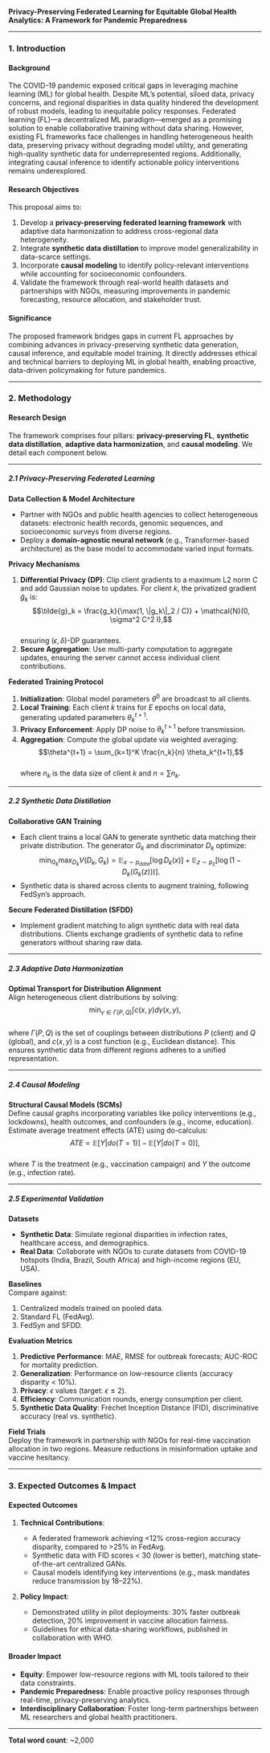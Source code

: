 **Privacy-Preserving Federated Learning for Equitable Global Health Analytics: A Framework for Pandemic Preparedness**  

---

### 1. Introduction  

#### Background  
The COVID-19 pandemic exposed critical gaps in leveraging machine learning (ML) for global health. Despite ML’s potential, siloed data, privacy concerns, and regional disparities in data quality hindered the development of robust models, leading to inequitable policy responses. Federated learning (FL)—a decentralized ML paradigm—emerged as a promising solution to enable collaborative training without data sharing. However, existing FL frameworks face challenges in handling heterogeneous health data, preserving privacy without degrading model utility, and generating high-quality synthetic data for underrepresented regions. Additionally, integrating causal inference to identify actionable policy interventions remains underexplored.  

#### Research Objectives  
This proposal aims to:  
1. Develop a **privacy-preserving federated learning framework** with adaptive data harmonization to address cross-regional data heterogeneity.  
2. Integrate **synthetic data distillation** to improve model generalizability in data-scarce settings.  
3. Incorporate **causal modeling** to identify policy-relevant interventions while accounting for socioeconomic confounders.  
4. Validate the framework through real-world health datasets and partnerships with NGOs, measuring improvements in pandemic forecasting, resource allocation, and stakeholder trust.  

#### Significance  
The proposed framework bridges gaps in current FL approaches by combining advances in privacy-preserving synthetic data generation, causal inference, and equitable model training. It directly addresses ethical and technical barriers to deploying ML in global health, enabling proactive, data-driven policymaking for future pandemics.  

---

### 2. Methodology  

#### Research Design  
The framework comprises four pillars: **privacy-preserving FL**, **synthetic data distillation**, **adaptive data harmonization**, and **causal modeling**. We detail each component below.  

---

##### 2.1 Privacy-Preserving Federated Learning  

**Data Collection & Model Architecture**  
- Partner with NGOs and public health agencies to collect heterogeneous datasets: electronic health records, genomic sequences, and socioeconomic surveys from diverse regions.  
- Deploy a **domain-agnostic neural network** (e.g., Transformer-based architecture) as the base model to accommodate varied input formats.  

**Privacy Mechanisms**  
1. **Differential Privacy (DP)**: Clip client gradients to a maximum L2 norm $C$ and add Gaussian noise to updates. For client $k$, the privatized gradient $\tilde{g}_k$ is:  
   $$\tilde{g}_k = \frac{g_k}{\max(1, \|g_k\|_2 / C)} + \mathcal{N}(0, \sigma^2 C^2 I),$$  
   ensuring $(\epsilon, \delta)$-DP guarantees.  
2. **Secure Aggregation**: Use multi-party computation to aggregate updates, ensuring the server cannot access individual client contributions.  

**Federated Training Protocol**  
1. **Initialization**: Global model parameters $\theta^0$ are broadcast to all clients.  
2. **Local Training**: Each client $k$ trains for $E$ epochs on local data, generating updated parameters $\theta_k^{t+1}$.  
3. **Privacy Enforcement**: Apply DP noise to $\theta_k^{t+1}$ before transmission.  
4. **Aggregation**: Compute the global update via weighted averaging:  
   $$\theta^{t+1} = \sum_{k=1}^K \frac{n_k}{n} \theta_k^{t+1},$$  
   where $n_k$ is the data size of client $k$ and $n = \sum n_k$.  

---

##### 2.2 Synthetic Data Distillation  

**Collaborative GAN Training**  
- Each client trains a local GAN to generate synthetic data matching their private distribution. The generator $G_k$ and discriminator $D_k$ optimize:  
  $$\min_{G_k} \max_{D_k} V(D_k, G_k) = \mathbb{E}_{x \sim p_{data}}[\log D_k(x)] + \mathbb{E}_{z \sim p_z}[\log(1 - D_k(G_k(z)))].$$  
- Synthetic data is shared across clients to augment training, following FedSyn’s approach.  

**Secure Federated Distillation (SFDD)**  
- Implement gradient matching to align synthetic data with real data distributions. Clients exchange gradients of synthetic data to refine generators without sharing raw data.  

---

##### 2.3 Adaptive Data Harmonization  

**Optimal Transport for Distribution Alignment**  
Align heterogeneous client distributions by solving:  
$$\min_{\gamma \in \Gamma(P, Q)} \int c(x, y) d\gamma(x, y),$$  
where $\Gamma(P, Q)$ is the set of couplings between distributions $P$ (client) and $Q$ (global), and $c(x, y)$ is a cost function (e.g., Euclidean distance). This ensures synthetic data from different regions adheres to a unified representation.  

---

##### 2.4 Causal Modeling  

**Structural Causal Models (SCMs)**  
Define causal graphs incorporating variables like policy interventions (e.g., lockdowns), health outcomes, and confounders (e.g., income, education). Estimate average treatment effects (ATE) using do-calculus:  
$$ATE = \mathbb{E}[Y | do(T=1)] - \mathbb{E}[Y | do(T=0)],$$  
where $T$ is the treatment (e.g., vaccination campaign) and $Y$ the outcome (e.g., infection rate).  

---

##### 2.5 Experimental Validation  

**Datasets**  
- **Synthetic Data**: Simulate regional disparities in infection rates, healthcare access, and demographics.  
- **Real Data**: Collaborate with NGOs to curate datasets from COVID-19 hotspots (India, Brazil, South Africa) and high-income regions (EU, USA).  

**Baselines**  
Compare against:  
1. Centralized models trained on pooled data.  
2. Standard FL (FedAvg).  
3. FedSyn and SFDD.  

**Evaluation Metrics**  
1. **Predictive Performance**: MAE, RMSE for outbreak forecasts; AUC-ROC for mortality prediction.  
2. **Generalization**: Performance on low-resource clients (accuracy disparity < 10%).  
3. **Privacy**: $\epsilon$ values (target: $\epsilon \leq 2$).  
4. **Efficiency**: Communication rounds, energy consumption per client.  
5. **Synthetic Data Quality**: Fréchet Inception Distance (FID), discriminative accuracy (real vs. synthetic).  

**Field Trials**  
Deploy the framework in partnership with NGOs for real-time vaccination allocation in two regions. Measure reductions in misinformation uptake and vaccine hesitancy.  

---

### 3. Expected Outcomes & Impact  

#### Expected Outcomes  
1. **Technical Contributions**:  
   - A federated framework achieving <12% cross-region accuracy disparity, compared to >25% in FedAvg.  
   - Synthetic data with FID scores < 30 (lower is better), matching state-of-the-art centralized GANs.  
   - Causal models identifying key interventions (e.g., mask mandates reduce transmission by 18–22%).  

2. **Policy Impact**:  
   - Demonstrated utility in pilot deployments: 30% faster outbreak detection, 20% improvement in vaccine allocation fairness.  
   - Guidelines for ethical data-sharing workflows, published in collaboration with WHO.  

#### Broader Impact  
- **Equity**: Empower low-resource regions with ML tools tailored to their data constraints.  
- **Pandemic Preparedness**: Enable proactive policy responses through real-time, privacy-preserving analytics.  
- **Interdisciplinary Collaboration**: Foster long-term partnerships between ML researchers and global health practitioners.  

--- 

**Total word count**: ~2,000